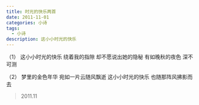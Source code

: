 ```yaml
---
title: 时光的快乐两首
date: 2011-11-01
categories: 小诗
tags:
  - 小诗
description: 这小小时光的快乐
---
```


（1）
这小小时光的快乐
绕着我的指隙
却不愿说出她的隐秘
有如晚秋的夜色
深不可测

（2）
梦里的金色年华
宛如一片云随风飘逝
这小小时光的快乐
也随那阵风拂影而去

> 2011.11